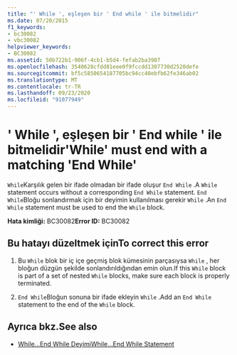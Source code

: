 ```yaml
---
title: "' While ', eşleşen bir ' End while ' ile bitmelidir"
ms.date: 07/20/2015
f1_keywords:
- bc30082
- vbc30082
helpviewer_keywords:
- BC30082
ms.assetid: 50b722b1-906f-4cb1-b5d4-fefab2ba3907
ms.openlocfilehash: 3540628cfdd81eee0f9fccdd1307730d2520defe
ms.sourcegitcommit: bf5c5850654187705bc94cc40ebfb62fe346ab02
ms.translationtype: MT
ms.contentlocale: tr-TR
ms.lasthandoff: 09/23/2020
ms.locfileid: "91077949"
---
```

# <a name="while-must-end-with-a-matching-end-while"></a><span data-ttu-id="26d1a-102">' While ', eşleşen bir ' End while ' ile bitmelidir</span><span class="sxs-lookup"><span data-stu-id="26d1a-102">'While' must end with a matching 'End While'</span></span>

<span data-ttu-id="26d1a-103">`While`Karşılık gelen bir ifade olmadan bir ifade oluşur `End While` .</span><span class="sxs-lookup"><span data-stu-id="26d1a-103">A `While` statement occurs without a corresponding `End While` statement.</span></span> <span data-ttu-id="26d1a-104">`End While`Bloğu sonlandırmak için bir deyimin kullanılması gerekir `While` .</span><span class="sxs-lookup"><span data-stu-id="26d1a-104">An `End While` statement must be used to end the `While` block.</span></span>  
  
 <span data-ttu-id="26d1a-105">**Hata kimliği:** BC30082</span><span class="sxs-lookup"><span data-stu-id="26d1a-105">**Error ID:** BC30082</span></span>  
  
## <a name="to-correct-this-error"></a><span data-ttu-id="26d1a-106">Bu hatayı düzeltmek için</span><span class="sxs-lookup"><span data-stu-id="26d1a-106">To correct this error</span></span>  
  
1. <span data-ttu-id="26d1a-107">Bu `While` blok bir iç içe geçmiş blok kümesinin parçasıysa `While` , her bloğun düzgün şekilde sonlandırıldığından emin olun.</span><span class="sxs-lookup"><span data-stu-id="26d1a-107">If this `While` block is part of a set of nested `While` blocks, make sure each block is properly terminated.</span></span>  
  
2. <span data-ttu-id="26d1a-108">`End While`Bloğun sonuna bir ifade ekleyin `While` .</span><span class="sxs-lookup"><span data-stu-id="26d1a-108">Add an `End While` statement to the end of the `While` block.</span></span>  
  
## <a name="see-also"></a><span data-ttu-id="26d1a-109">Ayrıca bkz.</span><span class="sxs-lookup"><span data-stu-id="26d1a-109">See also</span></span>

- [<span data-ttu-id="26d1a-110">While...End While Deyimi</span><span class="sxs-lookup"><span data-stu-id="26d1a-110">While...End While Statement</span></span>](../language-reference/statements/while-end-while-statement.md)
